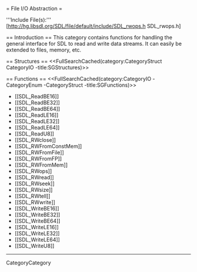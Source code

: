 
= File I/O Abstraction =

'''Include File(s):'''  [http://hg.libsdl.org/SDL/file/default/include/SDL_rwops.h SDL_rwops.h]


== Introduction ==
This category contains functions for handling the general interface for SDL to read and write data streams.  It can easily be extended to files, memory, etc.

<!-- #Remove this line and the ## below to use this markup if it becomes relevant to this category -->
<!-- #== Enumerations == -->
<!-- #<<FullSearchCached(category:CategoryEnum CategoryIO -title:SGEnumerations)>> -->

== Structures ==
<<FullSearchCached(category:CategoryStruct CategoryIO -title:SGStructures)>>

== Functions ==
<<FullSearchCached(category:CategoryIO -CategoryEnum -CategoryStruct -title:SGFunctions)>>

<!-- BEGIN CATEGORY LIST -->
* [[SDL_ReadBE16]]
* [[SDL_ReadBE32]]
* [[SDL_ReadBE64]]
* [[SDL_ReadLE16]]
* [[SDL_ReadLE32]]
* [[SDL_ReadLE64]]
* [[SDL_ReadU8]]
* [[SDL_RWclose]]
* [[SDL_RWFromConstMem]]
* [[SDL_RWFromFile]]
* [[SDL_RWFromFP]]
* [[SDL_RWFromMem]]
* [[SDL_RWops]]
* [[SDL_RWread]]
* [[SDL_RWseek]]
* [[SDL_RWsize]]
* [[SDL_RWtell]]
* [[SDL_RWwrite]]
* [[SDL_WriteBE16]]
* [[SDL_WriteBE32]]
* [[SDL_WriteBE64]]
* [[SDL_WriteLE16]]
* [[SDL_WriteLE32]]
* [[SDL_WriteLE64]]
* [[SDL_WriteU8]]
<!-- END CATEGORY LIST -->
----
CategoryCategory
